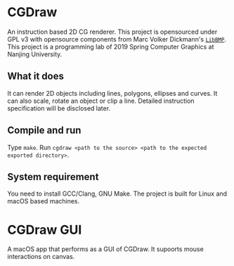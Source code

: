 # CGDraw

An instruction based 2D CG renderer. This project is opensourced under GPL v3 with opensource components from Marc Volker Dickmann's [`LibBMP`](https://github.com/marc-q/libbmp). This project is a programming lab of 2019 Spring Computer Graphics at Nanjing University.

## What it does

It can render 2D objects including lines, polygons, ellipses and curves. It can also scale, rotate an object or clip a line. Detailed instruction specification will be disclosed later.

## Compile and run

Type `make`. Run `cgdraw <path to the source> <path to the expected exported directory>`.

## System requirement

You need to install GCC/Clang, GNU Make. The project is built for Linux and macOS based machines. 

# CGDraw GUI

A macOS app that performs as a GUI of CGDraw. It supoorts mouse interactions on canvas.
